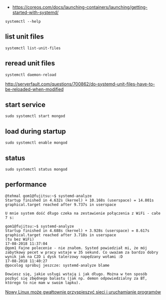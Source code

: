- https://coreos.com/docs/launching-containers/launching/getting-started-with-systemd/

`systemctl --help`

## list unit files

`systemctl list-unit-files`

## reread unit files

`systemctl daemon-reload`

http://serverfault.com/questions/700862/do-systemd-unit-files-have-to-be-reloaded-when-modified

## start service

`sudo systemctl start mongod`

## load during startup

`sudo systemctl enable mongod`

## status

`sudo systemctl status mongod`

## performance

```
@tehmal gom1@fujitsu:~$ systemd-analyze 
Startup finished in 4.632s (kernel) + 10.168s (userspace) = 14.801s 
graphical.target reached after 9.737s in userspace 

U mnie system dość długo czeka na zestawienie połączenia z WiFi - całe 7 s: 

gom1@fujitsu:~$ systemd-analyze 
Startup finished in 4.688s (kernel) + 3.928s (userspace) = 8.617s 
graphical.target reached after 3.718s in userspace 
(tu bez WiFi)
17-08-2018 11:37:04
@gom1 Fajne polecenie - nie znałem. Systed powiedział mi, że mój zabytkowy pecet w pracy wstaje w 35 sekund. Co uważam za bardzo dobry wynik jak na C2D i dysk talerzowy napędzany wołami :D
17-08-2018 11:40:27
@pocolog spróbuj jeszcze: systemd-analyze blame 

Dowiesz się, jakie usługi wstają i jak długo. Można w ten sposób pozbyć się zbędnego balastu (jak np. demon odpowiedzialny za BT, którego to nie mam w swoim lapku).
```

[Nowy Linux może gwałtownie przyspieszyć sieci i uruchamianie programów](https://www.dobreprogramy.pl/Nowy-Linux-moze-gwaltownie-przyspieszyc-sieci-i-uruchamianie-programow,News,89965.html#komentarz-2483791)

